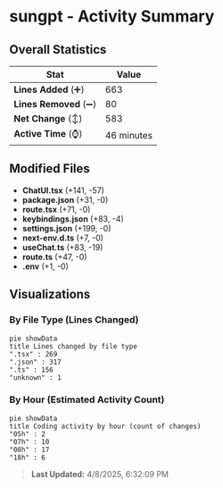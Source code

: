 # sungpt - Activity Summary 

## Overall Statistics

| Stat                   | Value                                                             |
| ---------------------- | ----------------------------------------------------------------- |
| **Lines Added** (➕)   | 663                                          |
| **Lines Removed** (➖) | 80                                        |
| **Net Change** (↕)    | 583                |
| **Active Time** (⌚)   | 46 minutes |


## Modified Files
- **ChatUI.tsx** (+141, -57)
- **package.json** (+31, -0)
- **route.tsx** (+71, -0)
- **keybindings.json** (+83, -4)
- **settings.json** (+199, -0)
- **next-env.d.ts** (+7, -0)
- **useChat.ts** (+83, -19)
- **route.ts** (+47, -0)
- **.env** (+1, -0)

## Visualizations

### By File Type (Lines Changed)

```mermaid
pie showData
title Lines changed by file type
".tsx" : 269
".json" : 317
".ts" : 156
"unknown" : 1
```

### By Hour (Estimated Activity Count)

```mermaid
pie showData
title Coding activity by hour (count of changes)
"05h" : 2
"07h" : 10
"08h" : 17
"18h" : 6
```


> **Last Updated:** 4/8/2025, 6:32:09 PM
